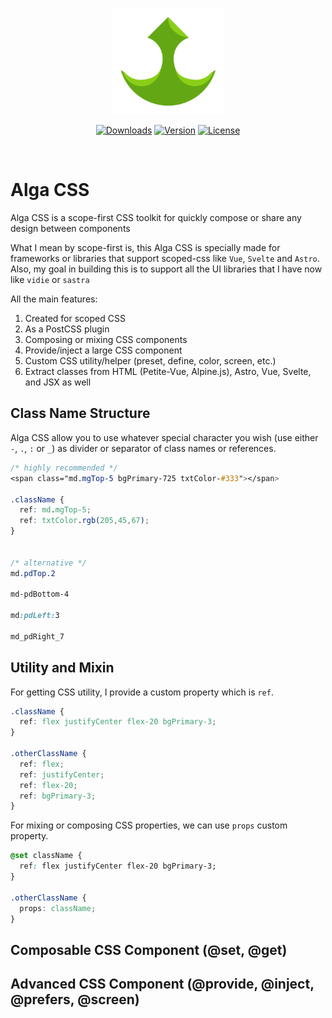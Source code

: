 <p align="center">
  <a href="https://algacss.gitlab.io/docs/" target="_blank" rel="noopener noreferrer">
    <img width="180" src="alga-css-logo.png" alt="Alga CSS logo">
  </a>
</p>

<p align="center">
  <a href="https://npmcharts.com/compare/alga-css?minimal=true"><img src="https://img.shields.io/npm/dm/alga-css.svg?sanitize=true" alt="Downloads"></a>
  <a href="https://www.npmjs.com/package/alga-css"><img src="https://img.shields.io/npm/v/alga-css.svg?sanitize=true" alt="Version"></a>
  <a href="https://www.npmjs.com/package/alga-css"><img src="https://img.shields.io/npm/l/alga-css.svg?sanitize=true" alt="License"></a>
</p>
<br/>

# Alga CSS
Alga CSS is a scope-first CSS toolkit for quickly compose or share any design between components

What I mean by scope-first is, this Alga CSS is specially made for frameworks or libraries that support scoped-css like `Vue`, `Svelte` and `Astro`. Also, my goal in building this is to support all the UI libraries that I have now like `vidie` or `sastra`

All the main features:
1. Created for scoped CSS
2. As a PostCSS plugin
3. Composing or mixing CSS components
4. Provide/inject a large CSS component
5. Custom CSS utility/helper (preset, define, color, screen, etc.)
6. Extract classes from HTML (Petite-Vue, Alpine.js), Astro, Vue, Svelte, and JSX as well

## Class Name Structure
Alga CSS allow you to use whatever special character you wish (use either `-`, `.`, `:` or `_`) as divider or separator of class names or references.

```css
/* highly recommended */
<span class="md.mgTop-5 bgPrimary-725 txtColor-#333"></span>

.className {
  ref: md.mgTop-5;
  ref: txtColor.rgb(205,45,67);
}


/* alternative */
md.pdTop.2

md-pdBottom-4

md:pdLeft:3

md_pdRight_7
```

## Utility and Mixin
For getting CSS utility, I provide a custom property which is `ref`.

```css
.className {
  ref: flex justifyCenter flex-20 bgPrimary-3;
}

.otherClassName {
  ref: flex;
  ref: justifyCenter;
  ref: flex-20;
  ref: bgPrimary-3;
}
```

For mixing or composing CSS properties, we can use `props` custom property.

```css
@set className {
  ref: flex justifyCenter flex-20 bgPrimary-3;
}

.otherClassName {
  props: className;
}
```

## Composable CSS Component (@set, @get)

## Advanced CSS Component (@provide, @inject, @prefers, @screen)

